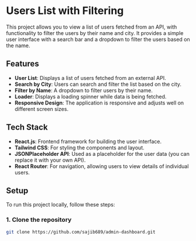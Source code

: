 # Users List with Filtering

This project allows you to view a list of users fetched from an API, with functionality to filter the users by their name and city. It provides a simple user interface with a search bar and a dropdown to filter the users based on the name.

## Features

- **User List**: Displays a list of users fetched from an external API.
- **Search by City**: Users can search and filter the list based on the city.
- **Filter by Name**: A dropdown to filter users by their name.
- **Loader**: Displays a loading spinner while data is being fetched.
- **Responsive Design**: The application is responsive and adjusts well on different screen sizes.

## Tech Stack

- **React.js**: Frontend framework for building the user interface.
- **Tailwind CSS**: For styling the components and layout.
- **JSONPlaceholder API**: Used as a placeholder for the user data (you can replace it with your own API).
- **React Router**: For navigation, allowing users to view details of individual users.

## Setup

To run this project locally, follow these steps:

### 1. Clone the repository

```bash
git clone https://github.com/sajib689/admin-dashboard.git
